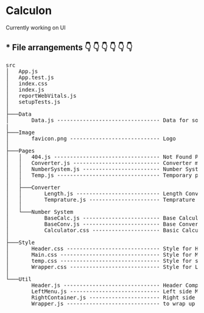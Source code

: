 # Calculon
Currently working on UI
## * File arrangements 👇 👇 👇 👇 👇 👇
<pre>
src
│   App.js  
│   App.test.js 
│   index.css 
│   index.js 
│   reportWebVitals.js 
│   setupTests.js 
│
├───Data
│       Data.js -------------------------------- Data for some Dynamic components
|   
├───Image
│       favicon.png ---------------------------- Logo
│
├───Pages
│   │   404.js --------------------------------- Not Found Page
│   │   Converter.js --------------------------- Converter main page
│   │   NumberSystem.js ------------------------ Number System main page
│   │   Temp.js -------------------------------- Temporary page to display message
│   │
│   ├───Converter
│   │       Length.js -------------------------- Length Converter Page
│   │       Temprature.js ---------------------- Temprature Converter Page
│   │
│   └───Number System
│           BaseCalc.js ------------------------ Base Calculator Page
│           BaseConv.js ------------------------ Base Converter Page
│           Calculator.css --------------------- Basic Calculator CSS [For latter use]
│
├───Style
│       Header.css ----------------------------- Style for Header
│       Main.css ------------------------------- Style for Main tag
│       temp.css ------------------------------- Style for some Temporary pages
│       Wrapper.css ---------------------------- Style for Leftmenu.js,RightContainer.js,Wrapper.js
│
└───Util
        Header.js ------------------------------ Header Component
        LeftMenu.js ---------------------------- Left side Menu Component
        RightContainer.js ---------------------- Right side container component 
        Wrapper.js ----------------------------- to wrap up Left side Menu Component and Right side container component 
</pre>        